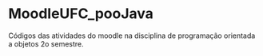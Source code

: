 # MoodleUFC_pooJava
 Códigos das atividades do moodle na disciplina de programação orientada a objetos 2o semestre.
